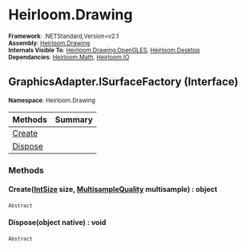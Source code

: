 # Heirloom.Drawing

<small>**Framework**: .NETStandard,Version=v2.1</small>  
<small>**Assembly**: [Heirloom.Drawing](../Heirloom.Drawing/Heirloom.Drawing.md)</small>  
<small>**Internals Visible To**: [Heirloom.Drawing.OpenGLES](../Heirloom.Drawing.OpenGLES/Heirloom.Drawing.OpenGLES.md), [Heirloom.Desktop](../Heirloom.Desktop/Heirloom.Desktop.md)</small>  
<small>**Dependancies**: [Heirloom.Math](../Heirloom.Math/Heirloom.Math.md), [Heirloom.IO](../Heirloom.IO/Heirloom.IO.md)</small>  

## GraphicsAdapter.ISurfaceFactory (Interface)
<small>**Namespace**: Heirloom.Drawing</sub></small>  

| Methods              | Summary |
|----------------------|---------|
| [Create](#CREA31C4)  |         |
| [Dispose](#DISP8A0D) |         |

### Methods

#### <a name="CREA1F85"></a> Create([IntSize](../Heirloom.Math/Heirloom.Math.IntSize.md) size, [MultisampleQuality](Heirloom.Drawing.MultisampleQuality.md) multisample) : object
<small>`Abstract`</small>


#### <a name="DISP2F22"></a> Dispose(object native) : void
<small>`Abstract`</small>


